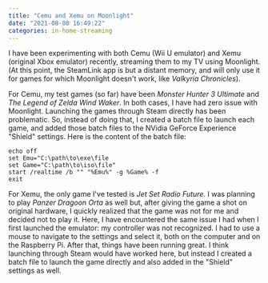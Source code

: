 ```yaml
---
title: "Cemu and Xemu on Moonlight"
date: "2021-08-08 16:49:22"
categories: in-home-streaming
---
```

I have been experimenting with both Cemu (Wii U emulator) and Xemu (original Xbox emulator) recently, streaming them to my TV using Moonlight. (At this point, the SteamLink app is but a distant memory, and will only use it for games for which Moonlight doesn't work, like *Valkyria Chronicles*).

For Cemu, my test games (so far) have been *Monster Hunter 3 Ultimate* and *The Legend of Zelda Wind Waker*. In both cases, I have had zero issue with Moonlight. Launching the games through Steam directly has been problematic. So, instead of doing that, I created a batch file to launch each game, and added those batch files to the NVidia GeForce Experience "Shield" settings. Here is the content of the batch file:

    echo off
    set Emu="C:\path\to\exe\file
    set Game="C:\path\to\iso\file"
    start /realtime /b "" "%Emu%" -g %Game% -f
    exit

For Xemu, the only game I've tested is *Jet Set Radio Future*. I was planning to play *Panzer Dragoon Orta* as well but, after giving the game a shot on original hardware, I quickly realized that the game was not for me and decided not to play it. Here, I have encountered the same issue I had when I first launched the emulator: my controller was not recognized. I had to use a mouse to navigate to the settings and select it, both on the computer and on the Raspberry Pi. After that, things have been running great. I think launching through Steam would have worked here, but instead I created a batch file to launch the game directly and also added in the "Shield" settings as well.
